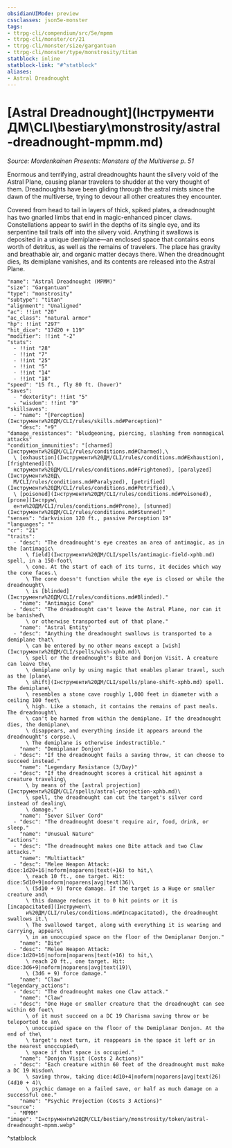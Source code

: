 ```yaml
---
obsidianUIMode: preview
cssclasses: json5e-monster
tags:
- ttrpg-cli/compendium/src/5e/mpmm
- ttrpg-cli/monster/cr/21
- ttrpg-cli/monster/size/gargantuan
- ttrpg-cli/monster/type/monstrosity/titan
statblock: inline
statblock-link: "#^statblock"
aliases:
- Astral Dreadnought
---
```

# [Astral Dreadnought](Інструменти ДМ\CLI\bestiary\monstrosity/astral-dreadnought-mpmm.md)
*Source: Mordenkainen Presents: Monsters of the Multiverse p. 51*  

Enormous and terrifying, astral dreadnoughts haunt the silvery void of the Astral Plane, causing planar travelers to shudder at the very thought of them. Dreadnoughts have been gliding through the astral mists since the dawn of the multiverse, trying to devour all other creatures they encounter.

Covered from head to tail in layers of thick, spiked plates, a dreadnought has two gnarled limbs that end in magic-enhanced pincer claws. Constellations appear to swirl in the depths of its single eye, and its serpentine tail trails off into the silvery void. Anything it swallows is deposited in a unique demiplane—an enclosed space that contains eons worth of detritus, as well as the remains of travelers. The place has gravity and breathable air, and organic matter decays there. When the dreadnought dies, its demiplane vanishes, and its contents are released into the Astral Plane.

```statblock
"name": "Astral Dreadnought (MPMM)"
"size": "Gargantuan"
"type": "monstrosity"
"subtype": "titan"
"alignment": "Unaligned"
"ac": !!int "20"
"ac_class": "natural armor"
"hp": !!int "297"
"hit_dice": "17d20 + 119"
"modifier": !!int "-2"
"stats":
  - !!int "28"
  - !!int "7"
  - !!int "25"
  - !!int "5"
  - !!int "14"
  - !!int "18"
"speed": "15 ft., fly 80 ft. (hover)"
"saves":
  - "dexterity": !!int "5"
  - "wisdom": !!int "9"
"skillsaves":
  - "name": "[Perception](Інструменти%20ДМ/CLI/rules/skills.md#Perception)"
    "desc": "+9"
"damage_resistances": "bludgeoning, piercing, slashing from nonmagical attacks"
"condition_immunities": "[charmed](Інструменти%20ДМ/CLI/rules/conditions.md#Charmed),\
  \ [exhaustion](Інструменти%20ДМ/CLI/rules/conditions.md#Exhaustion), [frightened](І\
  нструменти%20ДМ/CLI/rules/conditions.md#Frightened), [paralyzed](Інструменти%20Д\
  М/CLI/rules/conditions.md#Paralyzed), [petrified](Інструменти%20ДМ/CLI/rules/conditions.md#Petrified),\
  \ [poisoned](Інструменти%20ДМ/CLI/rules/conditions.md#Poisoned), [prone](Інструм\
  енти%20ДМ/CLI/rules/conditions.md#Prone), [stunned](Інструменти%20ДМ/CLI/rules/conditions.md#Stunned)"
"senses": "darkvision 120 ft., passive Perception 19"
"languages": ""
"cr": "21"
"traits":
  - "desc": "The dreadnought's eye creates an area of antimagic, as in the [antimagic\
      \ field](Інструменти%20ДМ/CLI/spells/antimagic-field-xphb.md) spell, in a 150-foot\
      \ cone. At the start of each of its turns, it decides which way the cone faces.\
      \ The cone doesn't function while the eye is closed or while the dreadnought\
      \ is [blinded](Інструменти%20ДМ/CLI/rules/conditions.md#Blinded)."
    "name": "Antimagic Cone"
  - "desc": "The dreadnought can't leave the Astral Plane, nor can it be banished\
      \ or otherwise transported out of that plane."
    "name": "Astral Entity"
  - "desc": "Anything the dreadnought swallows is transported to a demiplane that\
      \ can be entered by no other means except a [wish](Інструменти%20ДМ/CLI/spells/wish-xphb.md)\
      \ spell or the dreadnought's Bite and Donjon Visit. A creature can leave the\
      \ demiplane only by using magic that enables planar travel, such as the [plane\
      \ shift](Інструменти%20ДМ/CLI/spells/plane-shift-xphb.md) spell. The demiplane\
      \ resembles a stone cave roughly 1,000 feet in diameter with a ceiling 100 feet\
      \ high. Like a stomach, it contains the remains of past meals. The dreadnought\
      \ can't be harmed from within the demiplane. If the dreadnought dies, the demiplane\
      \ disappears, and everything inside it appears around the dreadnought's corpse.\
      \ The demiplane is otherwise indestructible."
    "name": "Demiplanar Donjon"
  - "desc": "If the dreadnought fails a saving throw, it can choose to succeed instead."
    "name": "Legendary Resistance (3/Day)"
  - "desc": "If the dreadnought scores a critical hit against a creature traveling\
      \ by means of the [astral projection](Інструменти%20ДМ/CLI/spells/astral-projection-xphb.md)\
      \ spell, the dreadnought can cut the target's silver cord instead of dealing\
      \ damage."
    "name": "Sever Silver Cord"
  - "desc": "The dreadnought doesn't require air, food, drink, or sleep."
    "name": "Unusual Nature"
"actions":
  - "desc": "The dreadnought makes one Bite attack and two Claw attacks."
    "name": "Multiattack"
  - "desc": "Melee Weapon Attack: dice:1d20+16|noform|noparens|text(+16) to hit,\
      \ reach 10 ft., one target. Hit: dice:5d10+9|noform|noparens|avg|text(36)\
      \ (5d10 + 9) force damage. If the target is a Huge or smaller creature and\
      \ this damage reduces it to 0 hit points or it is [incapacitated](Інструмент\
      и%20ДМ/CLI/rules/conditions.md#Incapacitated), the dreadnought swallows it.\
      \ The swallowed target, along with everything it is wearing and carrying, appears\
      \ in an unoccupied space on the floor of the Demiplanar Donjon."
    "name": "Bite"
  - "desc": "Melee Weapon Attack: dice:1d20+16|noform|noparens|text(+16) to hit,\
      \ reach 20 ft., one target. Hit: dice:3d6+9|noform|noparens|avg|text(19)\
      \ (3d6 + 9) force damage."
    "name": "Claw"
"legendary_actions":
  - "desc": "The dreadnought makes one Claw attack."
    "name": "Claw"
  - "desc": "One Huge or smaller creature that the dreadnought can see within 60 feet\
      \ of it must succeed on a DC 19 Charisma saving throw or be teleported to an\
      \ unoccupied space on the floor of the Demiplanar Donjon. At the end of the\
      \ target's next turn, it reappears in the space it left or in the nearest unoccupied\
      \ space if that space is occupied."
    "name": "Donjon Visit (Costs 2 Actions)"
  - "desc": "Each creature within 60 feet of the dreadnought must make a DC 19 Wisdom\
      \ saving throw, taking dice:4d10+4|noform|noparens|avg|text(26) (4d10 + 4)\
      \ psychic damage on a failed save, or half as much damage on a successful one."
    "name": "Psychic Projection (Costs 3 Actions)"
"source":
  - "MPMM"
"image": "Інструменти%20ДМ/CLI/bestiary/monstrosity/token/astral-dreadnought-mpmm.webp"
```
^statblock